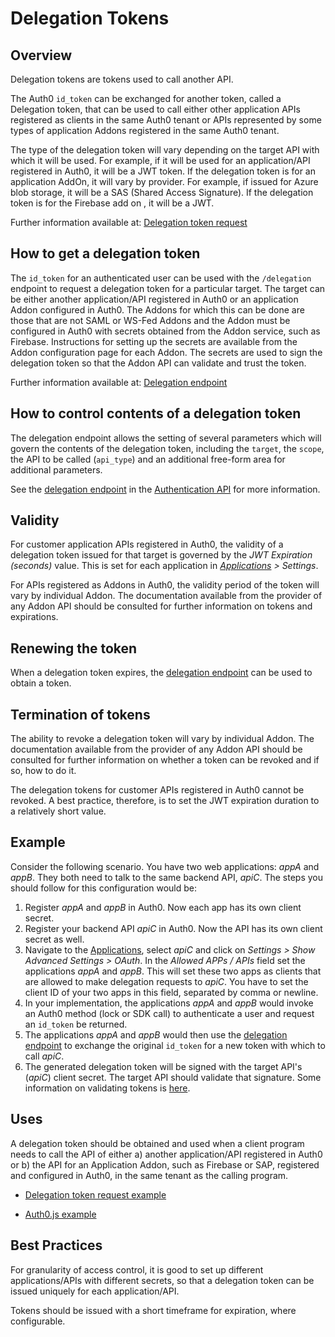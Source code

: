 # Delegation Tokens

## Overview

Delegation tokens are tokens used to call another API.

The Auth0 `id_token` can be exchanged for another token, called a Delegation token, that can be used to call either other application APIs registered as clients in the same Auth0 tenant or APIs represented by some types of application Addons registered in the same Auth0 tenant.

The type of the delegation token will vary depending on the target API with which it will be used.  For example, if it will be used for an application/API registered in Auth0, it will be a JWT token.  If the delegation token is for an application AddOn, it will vary by provider.  For example, if issued for Azure blob storage, it will be a SAS (Shared Access Signature).  If the delegation token is for the Firebase add on , it will be a JWT.

Further information available at: [Delegation token request](https://github.com/auth0/auth0.js#delegation-token-request)

## How to get a delegation token

The `id_token` for an authenticated user can be used with the `/delegation` endpoint to request a delegation token for a particular target.  The target can be either another application/API registered in Auth0 or an application Addon configured in Auth0.  The Addons for which this can be done are those that are not SAML or WS-Fed Addons and the Addon must be configured in Auth0 with secrets obtained from the Addon service, such as Firebase.  Instructions for setting up the secrets are available from the Addon configuration page for each Addon.  The secrets are used to sign the delegation token so that the Addon API can validate and trust the token.

Further information available at:  [Delegation endpoint](/api/authentication#delegated)

## How to control contents of a delegation token

The delegation endpoint allows the setting of several parameters which will govern the contents of the delegation token, including the `target`, the `scope`, the API to be called (`api_type`) and an additional free-form area for additional parameters.

See the [delegation endpoint](/api/authentication#delegated) in the [Authentication API](/api/authentication) for more information.

## Validity

For customer application APIs registered in Auth0, the validity of a delegation token issued for that target is governed by the _JWT Expiration (seconds)_ value. This is set for each application in _[Applications](${uiURL}/#/applications) > Settings_.

For APIs registered as Addons in Auth0, the validity period of the token will vary by individual Addon.  The documentation available from the provider of any Addon API should be consulted for further information on tokens and expirations.

## Renewing the token

When a delegation token expires, the [delegation endpoint](/api/authentication#delegated) can be used to obtain a token.

## Termination of tokens

The ability to revoke a delegation token will vary by individual Addon.  The documentation available from the provider of any Addon API should be consulted for further information on whether a token can be revoked and if so, how to do it.

The delegation tokens for customer APIs registered in Auth0 cannot be revoked.  A best practice, therefore, is to set the JWT expiration duration to a relatively short value.

## Example

Consider the following scenario. You have two web applications: _appA_ and _appB_. They both need to talk to the same backend API, _apiC_. The steps you should follow for this configuration would be:

1. Register _appA_ and _appB_ in Auth0. Now each app has its own client secret.
2. Register your backend API _apiC_ in Auth0. Now the API has its own client secret as well.
3. Navigate to the [Applications](${uiURL}/#/applications), select _apiC_ and click on _Settings > Show Advanced Settings > OAuth_. In the _Allowed APPs / APIs_ field set the applications _appA_ and _appB_. This will set these two apps as clients that are allowed to make delegation requests to _apiC_. You have to set the client ID of your two apps in this field, separated by comma or newline.
4. In your implementation, the applications _appA_ and _appB_ would invoke an Auth0 method (lock or SDK call) to authenticate a user and request an `id_token` be returned.
5. The applications _appA_ and _appB_ would then use the [delegation endpoint](/api/authentication#delegated) to exchange the original `id_token` for a new token with which to call _apiC_.
6. The generated delegation token will be signed with the target API's (_apiC_) client secret. The target API should validate that signature. Some information on validating tokens is [here](/protocols#validating-tokens).

## Uses

A delegation token should be obtained and used when a client program needs to call the API of either a) another application/API registered in Auth0 or b) the API for an Application Addon, such as Firebase or SAP, registered and configured in Auth0, in the same tenant as the calling program.

* [Delegation token request example](https://github.com/auth0/auth0.js#delegation-token-request)

* [Auth0.js example](/libraries/auth0js#12)

## Best Practices

For granularity of access control, it is good to set up different applications/APIs with different secrets, so that a delegation token can be issued uniquely for each application/API.

Tokens should be issued with a short timeframe for expiration, where configurable.
